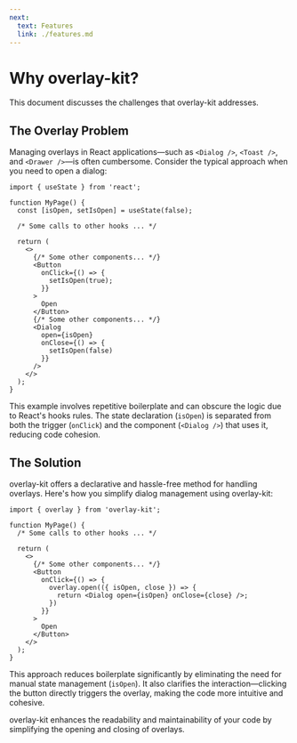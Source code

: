 ```yaml
---
next:
  text: Features
  link: ./features.md
---
```


# Why overlay-kit?

This document discusses the challenges that overlay-kit addresses.

## The Overlay Problem

Managing overlays in React applications—such as `<Dialog />`, `<Toast />`, and `<Drawer />`—is often cumbersome. Consider the typical approach when you need to open a dialog:

```tsx
import { useState } from 'react';

function MyPage() {
  const [isOpen, setIsOpen] = useState(false);

  /* Some calls to other hooks ... */

  return (
    <>
      {/* Some other components... */}
      <Button 
        onClick={() => {
          setIsOpen(true);
        }}
      >
        Open
      </Button>
      {/* Some other components... */}
      <Dialog 
        open={isOpen} 
        onClose={() => {
          setIsOpen(false)
        }}
      />
    </>
  );
}
```

This example involves repetitive boilerplate and can obscure the logic due to React's hooks rules. The state declaration (`isOpen`) is separated from both the trigger (`onClick`) and the component (`<Dialog />`) that uses it, reducing code cohesion.

## The Solution

overlay-kit offers a declarative and hassle-free method for handling overlays. Here's how you simplify dialog management using overlay-kit:

```tsx
import { overlay } from 'overlay-kit';

function MyPage() {
  /* Some calls to other hooks ... */

  return (
    <>
      {/* Some other components... */}
      <Button 
        onClick={() => {
          overlay.open(({ isOpen, close }) => {
            return <Dialog open={isOpen} onClose={close} />;
          })
        }}
      >
        Open
      </Button>
    </>
  );
}
```

This approach reduces boilerplate significantly by eliminating the need for manual state management (`isOpen`). It also clarifies the interaction—clicking the button directly triggers the overlay, making the code more intuitive and cohesive.

overlay-kit enhances the readability and maintainability of your code by simplifying the opening and closing of overlays.

